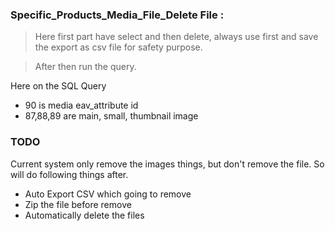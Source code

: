### Specific_Products_Media_File_Delete File : 
> Here first part have select and then delete, always use first and save the export as csv file for safety purpose.

> After then run the query.
 
Here on the SQL Query
- 90 is media eav_attribute id
- 87,88,89 are main, small, thumbnail image

### TODO 

Current system only remove the images things, but don't remove the file. So will do following things after.

- Auto Export CSV which going to remove
- Zip the file before remove 
- Automatically delete the files
